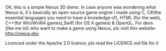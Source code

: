 OK, this is a simple Nexus 3D demo.
In case anyone was wondering what Nexus is, it's basically an open-source game engine I made using C, C#(the essential languages you need to have a knowledge of), HTML (for the web), C++(for Win/Win64 games),Swift (for OS X games) & OpenGL.
For devs (like me lol) who want to make a game using Nexus, pls visit this website- http://nexus.dev

Licenced under the Apache 2.0 licence, pls read the LICENCE.md file for it
